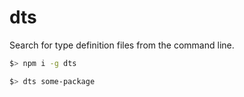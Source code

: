 # dts

Search for type definition files from the command line.

```sh
$> npm i -g dts

$> dts some-package
```
